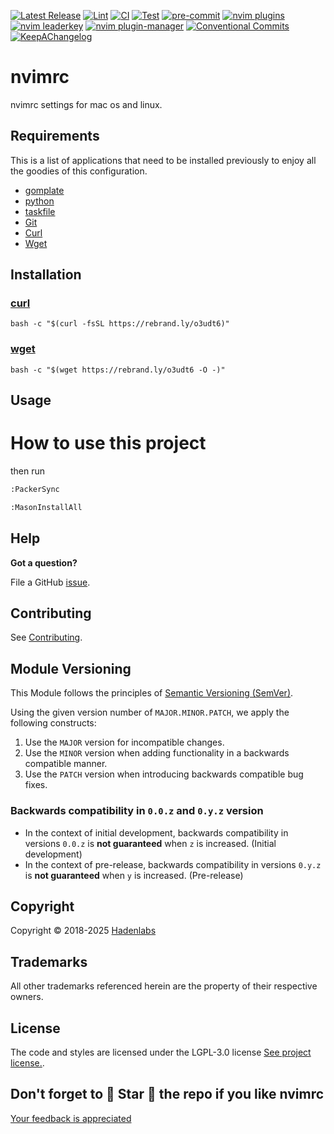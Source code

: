 <!--


  ** DO NOT EDIT THIS FILE
  **
  ** 1) Make all changes to `provision/generator/README.yaml`
  ** 2) Run`task readme` to rebuild this file.
  **
  ** (We maintain HUNDREDS of open source projects. This is how we maintain our sanity.)
  **


  -->

[![Latest Release](https://img.shields.io/github/release/luismayta/nvimrc)](https://github.com/luismayta/nvimrc/releases) [![Lint](https://img.shields.io/github/workflow/status/luismayta/nvimrc/lint-code)](https://github.com/luismayta/nvimrc/actions?workflow=lint-code) [![CI](https://img.shields.io/github/workflow/status/luismayta/nvimrc/ci)](https://github.com/luismayta/nvimrc/actions?workflow=ci) [![Test](https://img.shields.io/github/workflow/status/luismayta/nvimrc/test)](https://github.com/luismayta/nvimrc/actions?workflow=test) [![pre-commit](https://img.shields.io/badge/pre--commit-enabled-brightgreen?logo=pre-commit&logoColor=white)](https://github.com/pre-commit/pre-commit) [![nvim plugins](https://dotfyle.com/luismayta/nvimrc/badges/plugins?style=flat-square)](https://dotfyle.com/luismayta/nvimrc) [![nvim leaderkey](https://dotfyle.com/luismayta/nvimrc/badges/leaderkey?style=flat-square)](https://dotfyle.com/luismayta/nvimrc) [![nvim plugin-manager](https://dotfyle.com/luismayta/nvimrc/badges/plugin-manager?style=flat-square)](https://dotfyle.com/luismayta/nvimrc) [![Conventional Commits](https://img.shields.io/badge/Conventional%20Commits-1.0.0-yellow)](https://conventionalcommits.org) [![KeepAChangelog](https://img.shields.io/badge/changelog-Keep%20a%20Changelog%20v1.0.0-orange)](https://keepachangelog.com)

# nvimrc

nvimrc settings for mac os and linux.

## Requirements

This is a list of applications that need to be installed previously to enjoy all the goodies of this configuration.

- [gomplate](https://github.com/hairyhenderson/gomplate)
- [python](https://www.python.org)
- [taskfile](https://github.com/go-task/task)
- [Git](http://git-scm.com)
- [Curl](https://github.com/bagder/curl)
- [Wget](http://www.gnu.org/software/wget)

## Installation

### [curl](https://curl.se)

```{.sourceCode .bash}
bash -c "$(curl -fsSL https://rebrand.ly/o3udt6)"
```

### [wget](https://www.gnu.org/software/wget)

```{.sourceCode .bash}
bash -c "$(wget https://rebrand.ly/o3udt6 -O -)"
```

## Usage

# How to use this project

then run

```bash
:PackerSync
```

```bash
:MasonInstallAll
```

## Help

**Got a question?**

File a GitHub [issue](https://github.com/luismayta/nvimrc/issues).

## Contributing

See [Contributing](./docs/contributing.md).

## Module Versioning

This Module follows the principles of [Semantic Versioning (SemVer)](https://semver.org/).

Using the given version number of `MAJOR.MINOR.PATCH`, we apply the following constructs:

1. Use the `MAJOR` version for incompatible changes.
1. Use the `MINOR` version when adding functionality in a backwards compatible manner.
1. Use the `PATCH` version when introducing backwards compatible bug fixes.

### Backwards compatibility in `0.0.z` and `0.y.z` version

- In the context of initial development, backwards compatibility in versions `0.0.z` is **not guaranteed** when `z` is increased. (Initial development)
- In the context of pre-release, backwards compatibility in versions `0.y.z` is **not guaranteed** when `y` is increased. (Pre-release)

## Copyright

Copyright © 2018-2025 [Hadenlabs](https://hadenlabs.com)

## Trademarks

All other trademarks referenced herein are the property of their respective owners.

## License

The code and styles are licensed under the LGPL-3.0 license [See project license.](LICENSE).

## Don't forget to 🌟 Star 🌟 the repo if you like nvimrc

[Your feedback is appreciated](https://github.com/luismayta/nvimrc/issues)


<!-- Security scan triggered at 2025-09-02 15:57:58 -->

<!-- Security scan triggered at 2025-09-09 06:03:49 -->